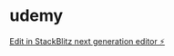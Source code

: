# udemy

[Edit in StackBlitz next generation editor ⚡️](https://stackblitz.com/~/github.com/TKHShun/udemy)